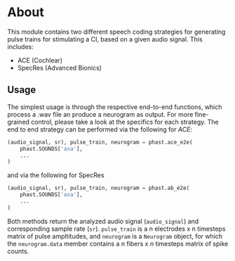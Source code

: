 # About

This module contains two different speech coding strategies for generating pulse trains for stimulating a CI, based on a given audio signal. This includes:
-   ACE (Cochlear)
-   SpecRes (Advanced Bionics)


## Usage
The simplest usage is through the respective end-to-end functions, which process a .wav file an produce a neurogram as output. For more fine-grained control, please take a look at the specifics for each strategy. The end to end strategy can be performed via the following for *ACE*:
```python
(audio_signal, sr), pulse_train, neurogram = phast.ace_e2e(
    phast.SOUNDS['asa'],
    ...
)
```
and via the following for SpecRes
```python
(audio_signal, sr), pulse_train, neurogram = phast.ab_e2e(
    phast.SOUNDS['asa'],
    ...
)
```
Both methods return the analyzed audio signal (```audio_signal```) and corresponding sample rate (```sr```). ```pulse_train``` is a n electrodes x n timesteps matrix of pulse ampltitudes, and ```neurogram``` is a ```Neurogram``` object, for which the ```neurogram.data``` member contains a n fibers x n timesteps matrix of spike counts. 

